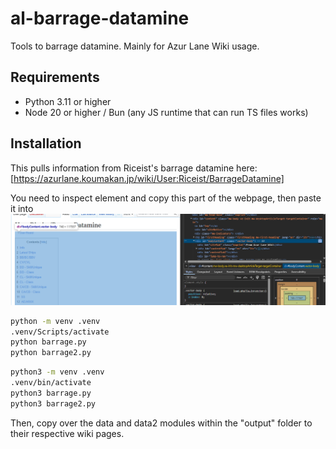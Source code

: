 # al-barrage-datamine

Tools to barrage datamine. Mainly for Azur Lane Wiki usage.

## Requirements

- Python 3.11 or higher
- Node 20 or higher / Bun (any JS runtime that can run TS files works)

## Installation

This pulls information from Riceist's barrage datamine here: [https://azurlane.koumakan.jp/wiki/User:Riceist/BarrageDatamine]

You need to inspect element and copy this part of the webpage, then paste it into ![image for reference](image.png)

<!-- Windows -->

```bash
python -m venv .venv
.venv/Scripts/activate
python barrage.py
python barrage2.py
```

<!-- Other -->

```bash
python3 -m venv .venv
.venv/bin/activate
python3 barrage.py
python3 barrage2.py
```

Then, copy over the data and data2 modules within the "output" folder to their respective wiki pages.
